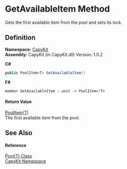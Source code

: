 # GetAvailableItem Method


Gets the first available item from the pool and sets its lock.



## Definition
**Namespace:** <a href="N_CapyKit.md">CapyKit</a>  
**Assembly:** CapyKit (in CapyKit.dll) Version: 1.0.2

**C#**
``` C#
public PoolItem<T> GetAvailableItem()
```
**F#**
``` F#
member GetAvailableItem : unit -> PoolItem<'T> 
```



#### Return Value
<a href="T_CapyKit_PoolItem_1.md">PoolItem</a>(<a href="T_CapyKit_Pool_1.md">T</a>)  
The first available item from the pool.

## See Also


#### Reference
<a href="T_CapyKit_Pool_1.md">Pool(T) Class</a>  
<a href="N_CapyKit.md">CapyKit Namespace</a>  
